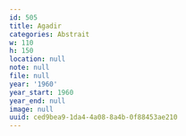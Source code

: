 ```yaml
---
id: 505
title: Agadir
categories: Abstrait
w: 110
h: 150
location: null
note: null
file: null
year: '1960'
year_start: 1960
year_end: null
image: null
uuid: ced9bea9-1da4-4a08-8a4b-0f88453ae210
---
```


